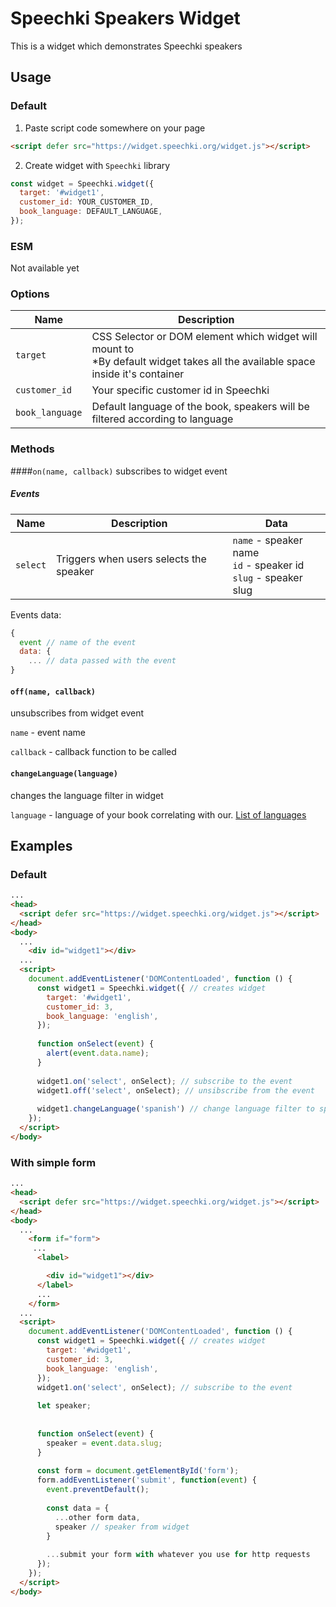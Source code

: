 # Speechki Speakers Widget

This is a widget which demonstrates Speechki speakers

## Usage

### Default

1. Paste script code somewhere on your page 
```html
<script defer src="https://widget.speechki.org/widget.js"></script>
```

2. Create widget with `Speechki` library
```javascript
const widget = Speechki.widget({
  target: '#widget1',
  customer_id: YOUR_CUSTOMER_ID,
  book_language: DEFAULT_LANGUAGE,
});
```

### ESM
Not available yet


### Options

| Name        | Description | 
| ----------- | ----------- | 
| `target`     | CSS Selector or DOM element which widget will mount to <br> *By default widget takes all the available space inside it's container    | 
| `customer_id`   | Your specific customer id in Speechki         |
| `book_language` | Default language of the book, speakers will be filtered according to language |

### Methods

####`on(name, callback)` 
subscribes to widget event

##### Events
| Name        | Description | Data  |
| ----------- | ----------- | ----- |
| `select`    | Triggers when users selects the speaker    |  `name` - speaker name <br> `id` - speaker id <br> `slug` - speaker slug |

Events data:
```javascript
{
  event // name of the event
  data: {
    ... // data passed with the event
}
```


#### `off(name, callback)`

unsubscribes from widget event

`name` - event name

`callback` - callback function to be called

#### `changeLanguage(language)` 

changes the language filter in widget

`language` - language of your book correlating with our. [List of languages]()



## Examples

### Default

```html
...
<head>
  <script defer src="https://widget.speechki.org/widget.js"></script>
</head>
<body>
  ...
    <div id="widget1"></div>
  ...
  <script>
    document.addEventListener('DOMContentLoaded', function () {
      const widget1 = Speechki.widget({ // creates widget
        target: '#widget1',
        customer_id: 3,
        book_language: 'english',
      });
    
      function onSelect(event) {
        alert(event.data.name);
      }
    
      widget1.on('select', onSelect); // subscribe to the event    
      widget1.off('select', onSelect); // unsibscribe from the event
    
      widget1.changeLanguage('spanish') // change language filter to spanish
    });    
  </script>
</body>
```

### With simple form

```html
...
<head>
  <script defer src="https://widget.speechki.org/widget.js"></script>
</head>
<body>
  ...
    <form if="form">
     ... 
      <label>

        <div id="widget1"></div>
      </label>
      ...
    </form>
  ...
  <script>
    document.addEventListener('DOMContentLoaded', function () {
      const widget1 = Speechki.widget({ // creates widget
        target: '#widget1',
        customer_id: 3,
        book_language: 'english',
      });
      widget1.on('select', onSelect); // subscribe to the event
    
      let speaker;
      
    
      function onSelect(event) {
        speaker = event.data.slug;
      }
    
      const form = document.getElementById('form');
      form.addEventListener('submit', function(event) {
        event.preventDefault();
    
        const data = {
          ...other form data,
          speaker // speaker from widget
        }
    
        ...submit your form with whatever you use for http requests
      });
    });    
  </script>
</body>
```

